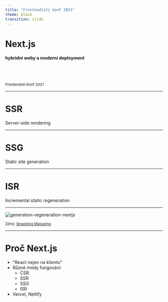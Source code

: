 ```yaml
---
title: "Frontendisti konf 2021"
theme: black
transition: slide
---
```


# Next.js

#### hybridní weby a moderní deployment

<br>
<br>
<br>
<small>Frontendisti Konf 2021</small>

---

# SSR

Server-side rendering

---

# SSG

Static site generation

---

# ISR

Incremental static regeneration

---

![generation-regeneration-nextjs](https://user-images.githubusercontent.com/101152/119154880-e3640680-ba52-11eb-9263-995c276b312b.png)

<small>Zdroj: [Smashing Magazine](https://www.smashingmagazine.com/2021/04/incremental-static-regeneration-nextjs/)</small>

---

# Proč Next.js

- "React nejen na klientu"
- Různé módy fungování:
    - CSR
    - SSR
    - SSG
    - ISR
- Vercel, Netlify
